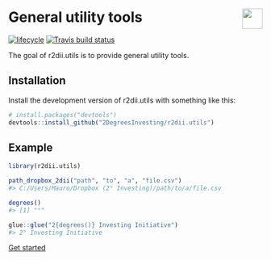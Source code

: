 
<!-- README.md is generated from README.Rmd. Please edit that file -->

# <img src="https://i.imgur.com/3jITMq8.png" align="right" height=40 /> General utility tools

<!-- badges: start -->

[![lifecycle](https://img.shields.io/badge/lifecycle-experimental-orange.svg)](https://www.tidyverse.org/lifecycle/#experimental)
[![Travis build
status](https://travis-ci.org/2DegreesInvesting/r2dii.utils.svg?branch=master)](https://travis-ci.org/2DegreesInvesting/r2dii.utils)
<!-- badges: end -->

The goal of r2dii.utils is to provide general utility tools.

## Installation

Install the development version of r2dii.utils with something like this:

``` r
# install.packages("devtools")
devtools::install_github("2DegreesInvesting/r2dii.utils")
```

## Example

``` r
library(r2dii.utils)

path_dropbox_2dii("path", "to", "a", "file.csv")
#> C:/Users/Mauro/Dropbox (2° Investing)/path/to/a/file.csv

degrees()
#> [1] "°"

glue::glue("2{degrees()} Investing Initiative")
#> 2° Investing Initiative
```

[Get started](https://2degreesinvesting.github.io/r2dii/#examples)
